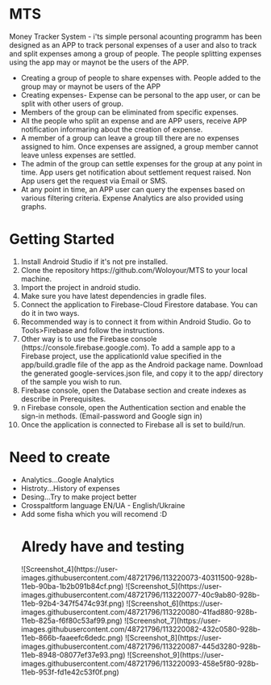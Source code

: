 # MTS
Money Tracker System  - i'ts simple personal acounting programm has been designed as an APP to track personal expenses of a user and also to track and split expenses among a group of people. The people splitting expenses using the app may or maynot be the users of the APP.
<ul><li>Creating a group of people to share expenses with. People added to the group may or maynot be users of the APP
<li>Creating expenses- Expense can be personal to the app user, or can be split with other users of group.
<li>Members of the group can be eliminated from specific expenses.
<li>All the people who split an expense and are APP users, receive APP notification informaring about the creation of expense.
<li>A member of a group can leave a group till there are no expenses assigned to him. Once expenses are assigned, a group member cannot leave unless expenses are settled.
<li>The admin of the group can settle expenses for the group at any point in time. App users get notification about settlement request raised. Non App users get the request via Email or SMS.
<li>At any point in time, an APP user can query the expenses based on various filtering criteria.
Expense Analytics are also provided using graphs.</ul>
<h1>Getting Started</h1>
<ol><li>Install Android Studio if it's not pre installed.
<li>Clone the repository https://github.com/Woloyour/MTS to your local machine.
<li>Import the project in android studio.
<li>Make sure you have latest dependencies in gradle files.
<li>Connect the application to Firebase-Cloud Firestore database. You can do it in two ways.
<li>Recommended way is to connect it from within Android Studio. Go to Tools>Firebase and follow the instructions.
<li>Other way is to use the Firebase console (https://console.firebase.google.com). To add a sample app to a Firebase project, use the applicationId value specified in the app/build.gradle file of the app as the Android package name. Download the generated google-services.json file, and copy it to the app/ directory of the sample you wish to run.
<li>Firebase console, open the Database section and create indexes as describe in Prerequisites.
<li>n Firebase console, open the Authentication section and enable the sign-in methods. (Email-password and Google sign in)
<li>Once the application is connected to Firebase all is set to build/run. </ol>
<h1>Need to create</h1>
  <ul><li>Analytics...Google Analytics
  <li>Histroty...History of expenses
  <li>Desing...Try to make project better
  <li>Crosspaltform language EN/UA - English/Ukraine
  <li>Add some fisha which you will recomend :D </ol>


 <h1>Alredy have and testing</h1>
![Screenshot_4](https://user-images.githubusercontent.com/48721796/113220073-40311500-928b-11eb-90ba-1b2b091b84cf.png)
![Screenshot_5](https://user-images.githubusercontent.com/48721796/113220077-40c9ab80-928b-11eb-92b4-347f5474c93f.png)
![Screenshot_6](https://user-images.githubusercontent.com/48721796/113220080-41fad880-928b-11eb-825a-f6f80c53af99.png)
![Screenshot_7](https://user-images.githubusercontent.com/48721796/113220082-432c0580-928b-11eb-866b-faaeefc6dedc.png)
![Screenshot_8](https://user-images.githubusercontent.com/48721796/113220087-445d3280-928b-11eb-8948-08077ef37e93.png)
![Screenshot_9](https://user-images.githubusercontent.com/48721796/113220093-458e5f80-928b-11eb-953f-fd1e42c53f0f.png)
